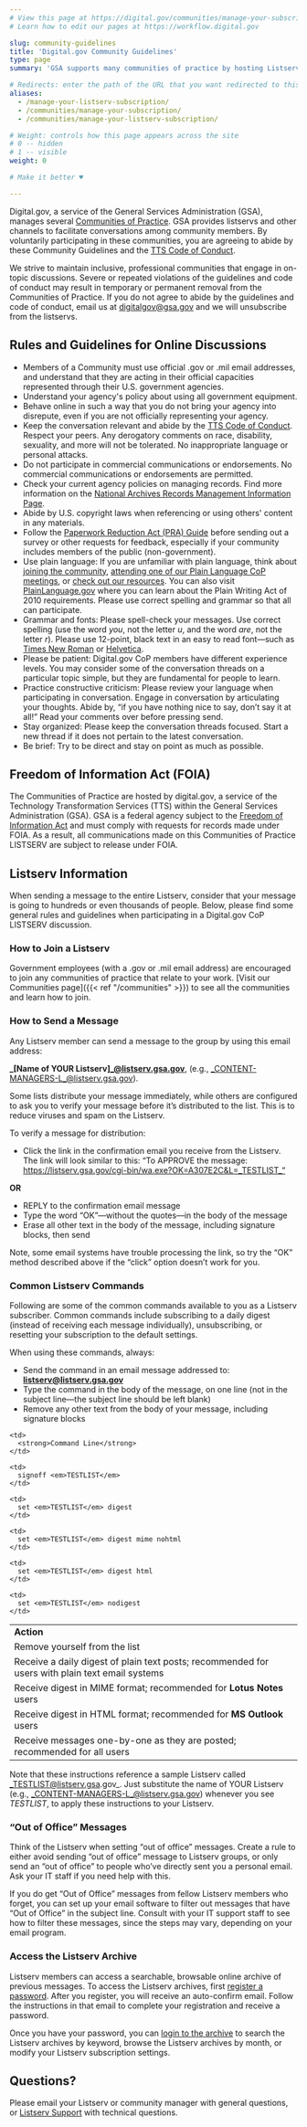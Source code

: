 ```yaml
---
# View this page at https://digital.gov/communities/manage-your-subscription
# Learn how to edit our pages at https://workflow.digital.gov

slug: community-guidelines
title: 'Digital.gov Community Guidelines'
type: page
summary: 'GSA supports many communities of practice by hosting Listservs which provide our Digital.gov community with an easy way to collaborate, ask questions, and share information.'

# Redirects: enter the path of the URL that you want redirected to this page
aliases:
  - /manage-your-listserv-subscription/
  - /communities/manage-your-subscription/
  - /communities/manage-your-listserv-subscription/

# Weight: controls how this page appears across the site
# 0 -- hidden
# 1 -- visible
weight: 0

# Make it better ♥

---
```


Digital.gov, a service of the General Services Administration (GSA), manages several [Communities of Practice](https://digital.gov/communities/). GSA provides listservs and other channels to facilitate conversations among community members. By voluntarily participating in these communities, you are agreeing to abide by these Community Guidelines and the [TTS Code of Conduct](https://handbook.tts.gsa.gov/code-of-conduct/).

We strive to maintain inclusive, professional communities that engage in on-topic discussions. Severe or repeated violations of the guidelines and code of conduct may result in temporary or permanent removal from the Communities of Practice. If you do not agree to abide by the guidelines and code of conduct, email us at [digitalgov@gsa.gov](mailto:digitalgov@gsa.gov) and we will unsubscribe from the listservs.

## Rules and Guidelines for Online Discussions

- Members of a Community must use official .gov or .mil email addresses, and understand that they are acting in their official capacities represented through their U.S. government agencies.
- Understand your agency's policy about using all government equipment.
- Behave online in such a way that you do not bring your agency into disrepute, even if you are not officially representing your agency.
- Keep the conversation relevant and abide by the [TTS Code of Conduct](https://handbook.tts.gsa.gov/code-of-conduct/). Respect your peers. Any derogatory comments on race, disability, sexuality, and more will not be tolerated. No inappropriate language or personal attacks.
- Do not participate in commercial communications or endorsements. No commercial communications or endorsements are permitted.
- Check your current agency policies on managing records. Find more information on the [National Archives Records Management Information Page](https://www.archives.gov/records-mgmt).
- Abide by U.S. copyright laws when referencing or using others' content in any materials.
- Follow the [Paperwork Reduction Act (PRA) Guide](https://www.opm.gov/about-us/open-government/digital-government-strategy/fitara/paperwork-reduction-act-guide.pdf) before sending out a survey or other requests for feedback, especially if your community includes members of the public (non-government).
- Use plain language: If you are unfamiliar with plain language, think about [joining the community](https://digital.gov/communities/plain-language/), [attending one of our Plain Language CoP meetings](https://digital.gov/events/), or [check out our resources](https://digital.gov/topics/plain-language/). You can also visit [PlainLanguage.gov](https://www.plainlanguage.gov/) where you can learn about the Plain Writing Act of 2010 requirements. Please use correct spelling and grammar so that all can participate.
- Grammar and fonts: Please spell-check your messages. Use correct spelling (use the word _you_, not the letter _u_, and the word _are_, not the letter _r_). Please use 12-point, black text in an easy to read font&mdash;such as [Times New Roman](https://en.wikipedia.org/wiki/Times_New_Roman) or [Helvetica](https://en.wikipedia.org/wiki/Helvetica).
- Please be patient: Digital.gov CoP members have different experience levels. You may consider some of the conversation threads on a particular topic simple, but they are fundamental for people to learn.
- Practice constructive criticism: Please review your language when participating in conversation. Engage in conversation by articulating your thoughts. Abide by, “if you have nothing nice to say, don’t say it at all!” Read your comments over before pressing send.
- Stay organized: Please keep the conversation threads focused. Start a new thread if it does not pertain to the latest conversation.
- Be brief: Try to be direct and stay on point as much as possible.

## Freedom of Information Act (FOIA)
The Communities of Practice are hosted by digital.gov, a service of the Technology Transformation Services (TTS) within the General Services Administration (GSA). GSA is a federal agency subject to the [Freedom of Information Act](https://www.foia.gov/) and must comply with requests for records made under FOIA. As a result, all communications made on this Communities of Practice LISTSERV are subject to release under FOIA.

## Listserv Information

When sending a message to the entire Listserv, consider that your message is going to hundreds or even thousands of people. Below, please find some general rules and guidelines when participating in a Digital.gov CoP LISTSERV discussion.

### How to Join a Listserv

Government employees (with a .gov or .mil email address) are encouraged to join any communities of practice that relate to your work. [Visit our Communities page]({{< ref "/communities" >}}) to see all the communities and learn how to join.

### How to Send a Message

Any Listserv member can send a message to the group by using this email address:

**_[Name of YOUR Listserv]_@listserv.gsa.gov**, (e.g., _CONTENT-MANAGERS-L_@listserv.gsa.gov).

Some lists distribute your message immediately, while others are configured to ask you to verify your message before it’s distributed to the list. This is to reduce viruses and spam on the Listserv.

To verify a message for distribution:

* Click the link in the confirmation email you receive from the Listserv. The link will look similar to this: “To APPROVE the message: https://listserv.gsa.gov/cgi-bin/wa.exe?OK=A307E2C&L=_TESTLIST_“

**OR**

* REPLY to the confirmation email message
* Type the word “OK”—without the quotes—in the body of the message
* Erase all other text in the body of the message, including signature blocks, then send

Note, some email systems have trouble processing the link, so try the “OK” method described above if the “click” option doesn’t work for you.

### Common Listserv Commands

Following are some of the common commands available to you as a Listserv subscriber. Common commands include subscribing to a daily digest (instead of receiving each message individually), unsubscribing, or resetting your subscription to the default settings.

When using these commands, always:

* Send the command in an email message addressed to: **listserv@listserv.gsa.gov**
* Type the command in the body of the message, on one line (not in the subject line—the subject line should be left blank)
* Remove any other text from the body of your message, including signature blocks

<table>
  <tr>
    <td style="width: 50%">
      <strong>Action</strong>
    </td>

    <td>
      <strong>Command Line</strong>
    </td>
  </tr>

  <tr>
    <td>
      Remove yourself from the list
    </td>

    <td>
      signoff <em>TESTLIST</em>
    </td>
  </tr>

  <tr>
    <td>
      Receive a daily digest of plain text posts; recommended for users with plain text email systems
    </td>

    <td>
      set <em>TESTLIST</em> digest
    </td>
  </tr>

  <tr>
    <td>
      Receive digest in MIME format; recommended for <strong>Lotus Notes</strong> users
    </td>

    <td>
      set <em>TESTLIST</em> digest mime nohtml
    </td>
  </tr>

  <tr>
    <td>
      Receive digest in HTML format; recommended for <strong>MS Outlook</strong> users
    </td>

    <td>
      set <em>TESTLIST</em> digest html
    </td>
  </tr>

  <tr>
    <td>
      Receive messages one-by-one as they are posted; recommended for all users
    </td>

    <td>
      set <em>TESTLIST</em> nodigest
    </td>
  </tr>
</table>

Note that these instructions reference a sample Listserv called _TESTLIST@listserv.gsa.gov_. Just substitute the name of YOUR Listserv (e.g., _CONTENT-MANAGERS-L_@listserv.gsa.gov) whenever you see _TESTLIST_, to apply these instructions to your Listserv.

### “Out of Office” Messages

Think of the Listserv when setting “out of office” messages. Create a rule to either avoid sending “out of office” message to Listserv groups, or only send an “out of office” to people who’ve directly sent you a personal email. Ask your IT staff if you need help with this.

If you do get “Out of Office” messages from fellow Listserv members who forget, you can set up your email software to filter out messages that have “Out of Office” in the subject line. Consult with your IT support staff to see how to filter these messages, since the steps may vary, depending on your email program.

### Access the Listserv Archive

Listserv members can access a searchable, browsable online archive of previous messages. To access the Listserv archives, first [register a password](https://listserv.gsa.gov/cgi-bin/wa.exe?GETPW1). After you register, you will receive an auto-confirm email. Follow the instructions in that email to complete your registration and receive a password.

Once you have your password, you can [login to the archive](https://listserv.gsa.gov/cgi-bin/wa.exe?LOGON) to search the Listserv archives by keyword, browse the Listserv archives by month, or modify your Listserv subscription settings.

## Questions?

Please email your Listserv or community manager with general questions, or [Listserv Support](mailto:listserv-request@listserv.gsa.gov) with technical questions.
